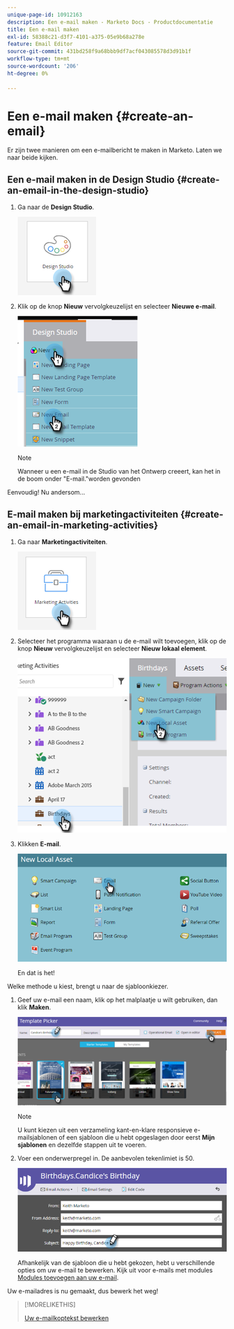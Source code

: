 ```yaml
---
unique-page-id: 10912163
description: Een e-mail maken - Marketo Docs - Productdocumentatie
title: Een e-mail maken
exl-id: 58388c21-d3f7-4101-a375-05e9b68a278e
feature: Email Editor
source-git-commit: 431bd258f9a68bbb9df7acf043085578d3d91b1f
workflow-type: tm+mt
source-wordcount: '206'
ht-degree: 0%

---
```


# Een e-mail maken {#create-an-email}

Er zijn twee manieren om een e-mailbericht te maken in Marketo. Laten we naar beide kijken.

## Een e-mail maken in de Design Studio {#create-an-email-in-the-design-studio}

1. Ga naar de **Design Studio**.

   ![](assets/create-an-email-1.png)

1. Klik op de knop **Nieuw** vervolgkeuzelijst en selecteer **Nieuwe e-mail**.

   ![](assets/create-an-email-2.png)

   >[!NOTE]
   >
   >Wanneer u een e-mail in de Studio van het Ontwerp creeert, kan het in de boom onder &quot;E-mail.&quot;worden gevonden

Eenvoudig! Nu andersom...

## E-mail maken bij marketingactiviteiten {#create-an-email-in-marketing-activities}

1. Ga naar **Marketingactiviteiten**.

   ![](assets/create-an-email-3.png)

1. Selecteer het programma waaraan u de e-mail wilt toevoegen, klik op de knop **Nieuw** vervolgkeuzelijst en selecteer **Nieuw lokaal element**.

   ![](assets/create-an-email-4.png)

1. Klikken **E-mail**.

   ![](assets/create-an-email-5.png)

   En dat is het!

Welke methode u kiest, brengt u naar de sjabloonkiezer.

1. Geef uw e-mail een naam, klik op het malplaatje u wilt gebruiken, dan klik **Maken**.

   ![](assets/create-an-email-6.png)

   >[!NOTE]
   >
   >U kunt kiezen uit een verzameling kant-en-klare responsieve e-mailsjablonen of een sjabloon die u hebt opgeslagen door eerst **Mijn sjablonen** en dezelfde stappen uit te voeren.

1. Voer een onderwerpregel in. De aanbevolen tekenlimiet is 50.

   ![](assets/create-an-email-7.png)

   Afhankelijk van de sjabloon die u hebt gekozen, hebt u verschillende opties om uw e-mail te bewerken. Kijk uit voor e-mails met modules [Modules toevoegen aan uw e-mail](/help/marketo/product-docs/email-marketing/general/email-editor-2/add-modules-to-your-email.md).

Uw e-mailadres is nu gemaakt, dus bewerk het weg!

>[!MORELIKETHIS]
>
>[Uw e-mailkoptekst bewerken](/help/marketo/product-docs/email-marketing/general/creating-an-email/edit-your-email-header.md)
